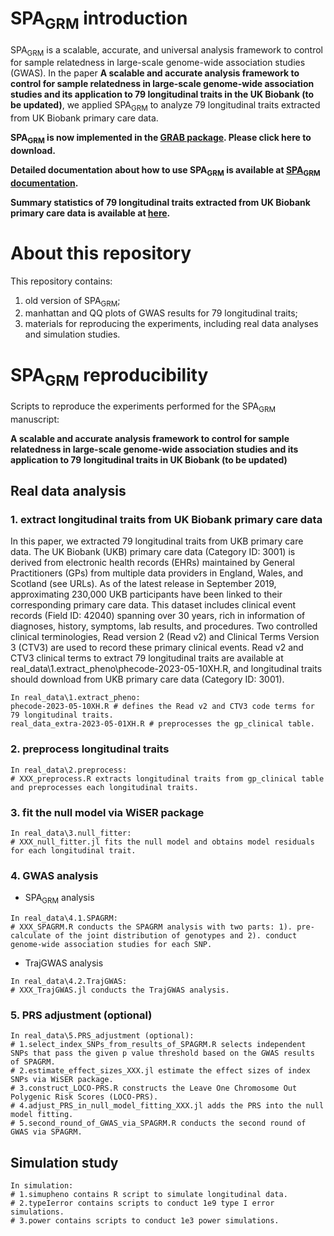 # SPA<sub>GRM</sub> introduction

SPA<sub>GRM</sub> is a scalable, accurate, and universal analysis framework to control for sample relatedness in large-scale genome-wide association studies (GWAS). In the paper **A scalable and accurate analysis framework to control for sample relatedness in large-scale genome-wide association studies and its application to 79 longitudinal traits in the UK Biobank (to be updated)**, we applied SPA<sub>GRM</sub> to analyze 79 longitudinal traits extracted from UK Biobank primary care data.

**SPA<sub>GRM</sub> is now implemented in the [GRAB package](https://wenjianbi.github.io/grab.github.io/). Please click here to download.**

**Detailed documentation about how to use SPA<sub>GRM</sub> is available at [SPA<sub>GRM</sub> documentation](https://hexupku.github.io/SPAGRM.github.io/).**

**Summary statistics of 79 longitudinal traits extracted from UK Biobank primary care data is available at [here](https://zenodo.org/records/10242062).**

# About this repository

This repository contains: 
1) old version of SPA<sub>GRM</sub>;
2) manhattan and QQ plots of GWAS results for 79 longitudinal traits;
3) materials for reproducing the experiments, including real data analyses and simulation studies.

# SPA<sub>GRM</sub> reproducibility

Scripts to reproduce the experiments performed for the SPA<sub>GRM</sub> manuscript:

**A scalable and accurate analysis framework to control for sample relatedness in large-scale genome-wide association studies and its application to 79 longitudinal traits in UK Biobank (to be updated)**

## Real data analysis
### 1. extract longitudinal traits from UK Biobank primary care data

In this paper, we extracted 79 longitudinal traits from UKB primary care data. The UK Biobank (UKB) primary care data (Category ID: 3001) is derived from electronic health records (EHRs) maintained by General Practitioners (GPs) from multiple data providers in England, Wales, and Scotland (see URLs). As of the latest release in September 2019, approximating 230,000 UKB participants have been linked to their corresponding primary care data. This dataset includes clinical event records (Field ID: 42040) spanning over 30 years, rich in information of diagnoses, history, symptoms, lab results, and procedures. Two controlled clinical terminologies, Read version 2 (Read v2) and Clinical Terms Version 3 (CTV3) are used to record these primary clinical events. Read v2 and CTV3 clinical terms to extract 79 longitudinal traits are available at real_data\1.extract_pheno\phecode-2023-05-10XH.R, and longitudinal traits should download from UKB primary care data (Category ID: 3001).

```
In real_data\1.extract_pheno:
phecode-2023-05-10XH.R # defines the Read v2 and CTV3 code terms for 79 longitudinal traits.
real_data_extra-2023-05-01XH.R # preprocesses the gp_clinical table.
```

### 2. preprocess longitudinal traits
```
In real_data\2.preprocess:
# XXX_preprocess.R extracts longitudinal traits from gp_clinical table and preprocesses each longitudinal traits.
```
### 3. fit the null model via WiSER package
```
In real_data\3.null_fitter:
# XXX_null_fitter.jl fits the null model and obtains model residuals for each longitudinal trait.
```
### 4. GWAS analysis
- SPA<sub>GRM</sub> analysis 
```
In real_data\4.1.SPAGRM:
# XXX_SPAGRM.R conducts the SPAGRM analysis with two parts: 1). pre-calculate of the joint distribution of genotypes and 2). conduct genome-wide association studies for each SNP.
```
- TrajGWAS analysis
```
In real_data\4.2.TrajGWAS:
# XXX_TrajGWAS.jl conducts the TrajGWAS analysis.
```
### 5. PRS adjustment (optional)
```
In real_data\5.PRS_adjustment (optional):
# 1.select_index_SNPs_from_results_of_SPAGRM.R selects independent SNPs that pass the given p value threshold based on the GWAS results of SPAGRM.
# 2.estimate_effect_sizes_XXX.jl estimate the effect sizes of index SNPs via WiSER package.
# 3.construct_LOCO-PRS.R constructs the Leave One Chromosome Out Polygenic Risk Scores (LOCO-PRS).
# 4.adjust_PRS_in_null_model_fitting_XXX.jl adds the PRS into the null model fitting.
# 5.second_round_of_GWAS_via_SPAGRM.R conducts the second round of GWAS via SPAGRM.
```

## Simulation study
```
In simulation:
# 1.simupheno contains R script to simulate longitudinal data.
# 2.typeIerror contains scripts to conduct 1e9 type I error simulations.
# 3.power contains scripts to conduct 1e3 power simulations.
```
